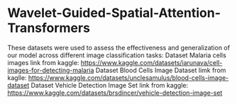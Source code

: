 # Wavelet-Guided-Spatial-Attention-Transformers
These datasets were used to assess the effectiveness and generalization of our model across different image classification tasks:
Dataset Malaria cells images link from kaggle: https://www.kaggle.com/datasets/iarunava/cell-images-for-detecting-malaria
Dataset Blood Cells Image Dataset limk from kaglle: https://www.kaggle.com/datasets/unclesamulus/blood-cells-image-dataset
Dataset Vehicle Detection Image Set link from kaggle: https://www.kaggle.com/datasets/brsdincer/vehicle-detection-image-set
